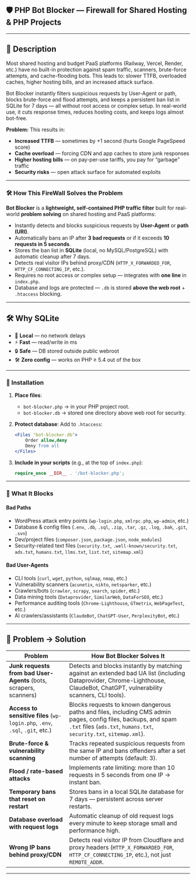 ## 🛡 PHP Bot Blocker — Firewall for Shared Hosting & PHP Projects

---

## 📜 Description

Most shared hosting and budget PaaS platforms (Railway, Vercel, Render, etc.) have no built-in protection against spam traffic, scanners, brute-force attempts, and cache-flooding bots.
This leads to: slower TTFB, overloaded caches, higher hosting bills, and an increased attack surface.

Bot Blocker instantly filters suspicious requests by User-Agent or path, blocks brute-force and flood attempts, and keeps a persistent ban list in SQLite for 7 days — all without root access or complex setup.
In real-world use, it cuts response times, reduces hosting costs, and keeps logs almost bot-free.

**Problem:**
This results in:

* **Increased TTFB** — sometimes by +1 second (hurts Google PageSpeed score)
* **Cache overload** — forcing CDN and app caches to store junk responses
* **Higher hosting bills** — on pay-per-use tariffs, you pay for “garbage” traffic
* **Security risks** — open attack surface for automated exploits

---

### 🛠 How This FireWall Solves the Problem

**Bot Blocker** is a **lightweight, self-contained PHP traffic filter** built for real-world **problem solving** on shared hosting and PaaS platforms:

* Instantly detects and blocks suspicious requests by **User-Agent** or **path (URI)**.
* Automatically bans an IP after **3 bad requests** or if it exceeds **10 requests in 5 seconds**.
* Stores the ban list in **SQLite** (local, no MySQL/PostgreSQL) with automatic cleanup after 7 days.
* Detects real visitor IPs behind proxy/CDN (`HTTP_X_FORWARDED_FOR`, `HTTP_CF_CONNECTING_IP`, etc.).
* Requires no root access or complex setup — integrates with **one line** in `index.php`.
* Database and logs are protected — `.db` is stored **above the web root** + `.htaccess` blocking.

---


## 🛠 Why SQLite

* 📍 **Local** — no network delays
* ⚡ **Fast** — read/write in ms
* 🔒 **Safe** — DB stored outside public webroot
* 🛠 **Zero config** — works on PHP ≥ 5.4 out of the box


---

### 🔧 Installation

1. **Place files**:

   * `bot-blocker.php` → in your PHP project root.
   * `bot-blocker.db` → stored one directory above web root for security.

2. **Protect database**: Add to `.htaccess`:

   ```apache
   <Files "bot-blocker.db">
       Order allow,deny
       Deny from all
   </Files>
   ```

3. **Include in your scripts** (e.g., at the top of `index.php`):

   ```php
   require_once __DIR__ . '/bot-blocker.php';
   ```

---

### 🚫 What It Blocks

#### Bad Paths

* WordPress attack entry points (`wp-login.php`, `xmlrpc.php`, `wp-admin`, etc.)
* Database & config files (`.env`, `.db`, `.sql`, `.zip`, `.tar`, `.gz`, `.log`, `.bak`, `.git`, `.svn`)
* Dev/project files (`composer.json`, `package.json`, `node_modules`)
* Security-related text files (`security.txt`, `.well-known/security.txt`, `ads.txt`, `humans.txt`, `llms.txt`, `list.txt`, `sitemap.xml`)

#### Bad User-Agents

* CLI tools (`curl`, `wget`, `python`, `sqlmap`, `nmap`, etc.)
* Vulnerability scanners (`acunetix`, `nikto`, `netsparker`, etc.)
* Crawlers/bots (`crawler`, `scrapy`, `search`, `spider`, etc.)
* Data mining tools (`Dataprovider`, `SimilarWeb`, `DataForSEO`, etc.)
* Performance auditing tools (`Chrome-Lighthouse`, `GTmetrix`, `WebPageTest`, etc.)
* AI crawlers/assistants (`ClaudeBot`, `ChatGPT-User`, `PerplexityBot`, etc.)


---

## 📌 Problem → Solution

| Problem                                                                      | How Bot Blocker Solves It                                                                                                                                                             |
| ---------------------------------------------------------------------------- | ------------------------------------------------------------------------------------------------------------------------------------------------------------------------------------- |
| **Junk requests from bad User-Agents** (bots, scrapers, scanners)            | Detects and blocks instantly by matching against an extended bad UA list (including Dataprovider, Chrome-Lighthouse, ClaudeBot, ChatGPT, vulnerability scanners, CLI tools).          |
| **Access to sensitive files** (`wp-login.php`, `.env`, `.sql`, `.git`, etc.) | Blocks requests to known dangerous paths and files, including CMS admin pages, config files, backups, and spam `.txt` files (`ads.txt`, `humans.txt`, `security.txt`, `sitemap.xml`). |
| **Brute-force & vulnerability scanning**                                     | Tracks repeated suspicious requests from the same IP and bans offenders after a set number of attempts (default: 3).                                                                  |
| **Flood / rate-based attacks**                                               | Implements rate limiting: more than 10 requests in 5 seconds from one IP → instant ban.                                                                                               |
| **Temporary bans that reset on restart**                                     | Stores bans in a local SQLite database for 7 days — persistent across server restarts.                                                                                                |
| **Database overload with request logs**                                      | Automatic cleanup of old request logs every minute to keep storage small and performance high.                                                                                        |
| **Wrong IP bans behind proxy/CDN**                                           | Detects real visitor IP from Cloudflare and proxy headers (`HTTP_X_FORWARDED_FOR`, `HTTP_CF_CONNECTING_IP`, etc.), not just `REMOTE_ADDR`.                                            |

---
